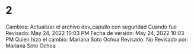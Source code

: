 # 2

Cambios: Actualizar el archivo dev_capullo con seguridad
Cuando fue Revisado: May 24, 2022 10:03 PM
Fecha de  versión: May 24, 2022 10:03 PM
Quien hizo el cambio: Mariana Soto Ochoa
Revisado: No
Revisado por: Mariana Soto Ochoa